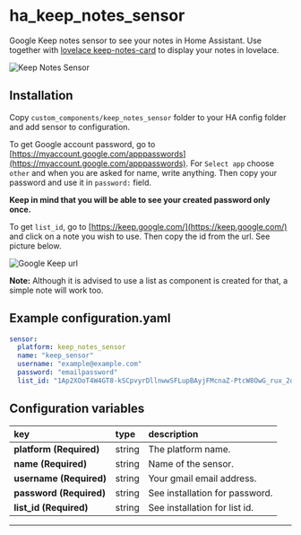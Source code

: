 # ha_keep_notes_sensor
Google Keep notes sensor to see your notes in Home Assistant. Use together with [lovelace keep-notes-card](https://github.com/klejejs/lovelace-keep-notes-card) to display your notes in lovelace.

<img src="https://github.com/klejejs/ha_keep_notes_sensor/blob/master/keep_notes_sensor.jpg" alt="Keep Notes Sensor" />

## Installation

Copy `custom_components/keep_notes_sensor` folder to your HA config folder and add sensor to configuration.



To get Google account password, go to [https://myaccount.google.com/apppasswords](https://myaccount.google.com/apppasswords). For `Select app` choose `other` and when you are asked for name, write anything. Then copy your password and use it in `password:` field.

**Keep in mind that you will be able to see your created password only once.**



To get `list_id`, go to [https://keep.google.com/](https://keep.google.com/) and click on a note you wish to use. Then copy the id from the url. See picture below.


<img src="https://github.com/klejejs/ha_keep_notes_sensor/blob/master/keep_url.jpg" alt="Google Keep url" />


**Note:** Although it is advised to use a list as component is created for that, a simple note will work too.

## Example configuration.yaml

```yaml
sensor:
  platform: keep_notes_sensor
  name: "keep_sensor"
  username: "example@example.com"
  password: "emailpassword"
  list_id: "1Ap2XOoT4W4GT8-kSCpvyrDllnwwSFLupBAyjFMcnaZ-PtcW8OwG_rux_2oLPJf878qkm"
```

## Configuration variables

key | type | description
:--- | :--- | :---
**platform (Required)** | string | The platform name.
**name (Required)** | string | Name of the sensor.
**username (Required)** | string | Your gmail email address.
**password (Required)** | string | See installation for password.
**list_id (Required)** | string | See installation for list id.

***
